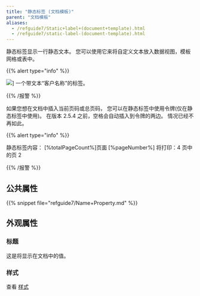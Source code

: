 ```yaml
---
title: "静态标签 (文档模板)"
parent: "文档模板"
aliases:
  - /refguide7/Static+label+(document+template).html
  - /refguide7/static-label-(document-template).html
---
```



静态标签显示一行静态文本。 您可以使用它来将自定义文本放入数据视图，模板网格或表中。

{{% alert type="info" %}}

![](attachments/819203/918130.png)] 一个带文本“客户名称”的标签。

{{% /报警 %}}

如果您想在文档中插入当前页码或总页码， 您可以在静态标签中使用令牌(仅在静态标签中使用)。 在版本 2.5.4 之前，空格会自动插入到令牌的两边。 情况已经不再如此。

{{% alert type="info" %}}

静态标签内容： [%totalPageCount%]页面 [%pageNumber%] 将打印：4 页中的页 2

{{% /报警 %}}

## 公共属性

{{% snippet file="refguide7/Name+Property.md" %}}

## 外观属性

### 标题

这是将显示在文档中的值。

### 样式

查看 [样式](style)
